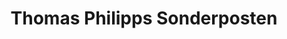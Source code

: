 ---
title: "Thomas Philipps Sonderposten"
url: /eisenach/thomas-philipps-sonderposten/
shop: Kramladen
---